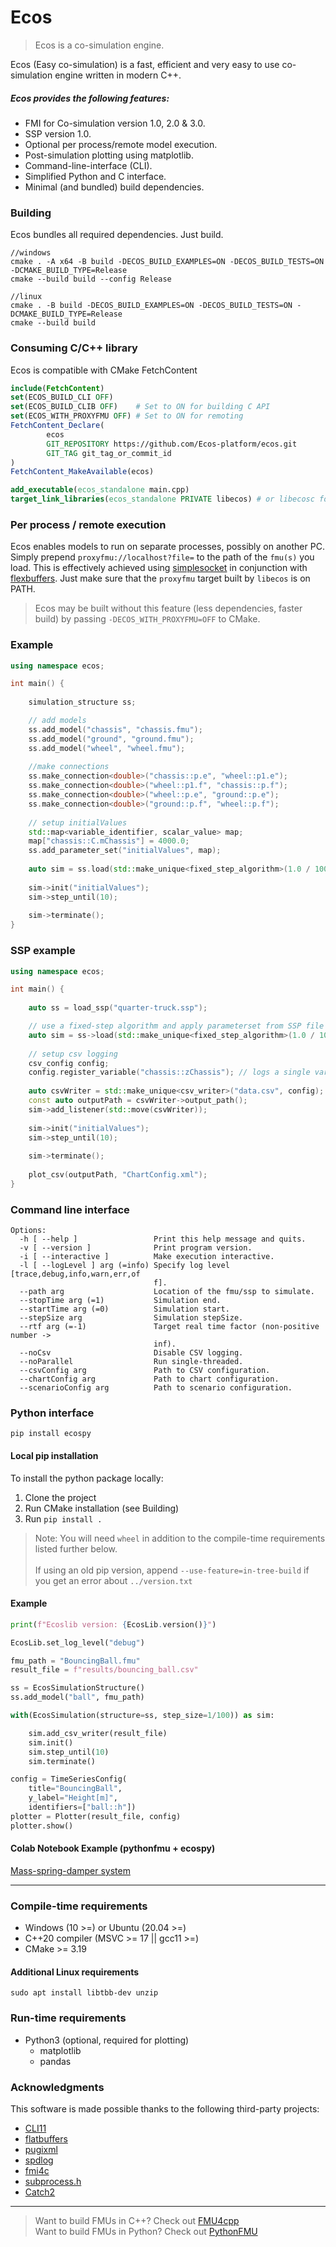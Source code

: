 # Ecos

>Ecos is a co-simulation engine.

Ecos (Easy co-simulation) is a fast, efficient and very easy to use co-simulation
engine written in modern C++.

##### Ecos provides the following features:
* FMI for Co-simulation version 1.0, 2.0 & 3.0.
* SSP version 1.0.
* Optional per process/remote model execution.
* Post-simulation plotting using matplotlib.
* Command-line-interface (CLI).
* Simplified Python and C interface.
* Minimal (and bundled) build dependencies.

### Building

Ecos bundles all required dependencies. Just build.

```
//windows
cmake . -A x64 -B build -DECOS_BUILD_EXAMPLES=ON -DECOS_BUILD_TESTS=ON -DCMAKE_BUILD_TYPE=Release
cmake --build build --config Release

//linux
cmake . -B build -DECOS_BUILD_EXAMPLES=ON -DECOS_BUILD_TESTS=ON -DCMAKE_BUILD_TYPE=Release
cmake --build build
```

### Consuming C/C++ library

Ecos is compatible with CMake FetchContent

```cmake
include(FetchContent)
set(ECOS_BUILD_CLI OFF)
set(ECOS_BUILD_CLIB OFF)    # Set to ON for building C API
set(ECOS_WITH_PROXYFMU OFF) # Set to ON for remoting
FetchContent_Declare(
        ecos
        GIT_REPOSITORY https://github.com/Ecos-platform/ecos.git
        GIT_TAG git_tag_or_commit_id
)
FetchContent_MakeAvailable(ecos)

add_executable(ecos_standalone main.cpp)
target_link_libraries(ecos_standalone PRIVATE libecos) # or libecosc for C API
```

### Per process / remote execution

Ecos enables models to run on separate processes, possibly on another PC.
Simply prepend `proxyfmu://localhost?file=` to the path of the `fmu(s)` you load.
This is effectively achieved using [simplesocket](https://github.com/markaren/SimpleSocket)
in conjunction with [flexbuffers](https://flatbuffers.dev/flexbuffers.html).
Just make sure that the `proxyfmu` target built by `libecos` is on PATH.

>Ecos may be built without this feature (less dependencies, faster build) by passing `-DECOS_WITH_PROXYFMU=OFF` to CMake.


### Example

```cpp
using namespace ecos;

int main() {
    
    simulation_structure ss;

    // add models
    ss.add_model("chassis", "chassis.fmu");
    ss.add_model("ground", "ground.fmu");
    ss.add_model("wheel", "wheel.fmu");
    
    //make connections
    ss.make_connection<double>("chassis::p.e", "wheel::p1.e");
    ss.make_connection<double>("wheel::p1.f", "chassis::p.f");
    ss.make_connection<double>("wheel::p.e", "ground::p.e");
    ss.make_connection<double>("ground::p.f", "wheel::p.f");
    
    // setup initialValues
    std::map<variable_identifier, scalar_value> map;
    map["chassis::C.mChassis"] = 4000.0;
    ss.add_parameter_set("initialValues", map);
    
    auto sim = ss.load(std::make_unique<fixed_step_algorithm>(1.0 / 100));
    
    sim->init("initialValues");
    sim->step_until(10);
    
    sim->terminate();
}
```

### SSP example

```cpp
using namespace ecos;

int main() {
    
    auto ss = load_ssp("quarter-truck.ssp");

    // use a fixed-step algorithm and apply parameterset from SSP file
    auto sim = ss->load(std::make_unique<fixed_step_algorithm>(1.0 / 100));
    
    // setup csv logging
    csv_config config;
    config.register_variable("chassis::zChassis"); // logs a single variable
    
    auto csvWriter = std::make_unique<csv_writer>("data.csv", config);
    const auto outputPath = csvWriter->output_path();
    sim->add_listener(std::move(csvWriter));
    
    sim->init("initialValues");
    sim->step_until(10);
    
    sim->terminate();
    
    plot_csv(outputPath, "ChartConfig.xml");
}
```

### Command line interface

```
Options:
  -h [ --help ]                 Print this help message and quits.
  -v [ --version ]              Print program version.
  -i [ --interactive ]          Make execution interactive.
  -l [ --logLevel ] arg (=info) Specify log level [trace,debug,info,warn,err,of
                                f].
  --path arg                    Location of the fmu/ssp to simulate.
  --stopTime arg (=1)           Simulation end.
  --startTime arg (=0)          Simulation start.
  --stepSize arg                Simulation stepSize.
  --rtf arg (=-1)               Target real time factor (non-positive number ->
                                inf).
  --noCsv                       Disable CSV logging.
  --noParallel                  Run single-threaded.
  --csvConfig arg               Path to CSV configuration.
  --chartConfig arg             Path to chart configuration.
  --scenarioConfig arg          Path to scenario configuration.

```

### Python interface

`pip install ecospy`


#### Local pip installation
To install the python package locally:

1. Clone the project
2. Run CMake installation (see Building)
3. Run `pip install .`

> Note: You will need `wheel` in addition to the compile-time requirements listed further below. <br> <br>
> If using an old pip version, append `--use-feature=in-tree-build` if you get an error about `../version.txt`


#### Example
```python
print(f"Ecoslib version: {EcosLib.version()}")

EcosLib.set_log_level("debug")

fmu_path = "BouncingBall.fmu"
result_file = f"results/bouncing_ball.csv"

ss = EcosSimulationStructure()
ss.add_model("ball", fmu_path)

with(EcosSimulation(structure=ss, step_size=1/100)) as sim:

    sim.add_csv_writer(result_file)
    sim.init()
    sim.step_until(10)
    sim.terminate()

config = TimeSeriesConfig(
    title="BouncingBall",
    y_label="Height[m]",
    identifiers=["ball::h"])
plotter = Plotter(result_file, config)
plotter.show()
```

#### Colab Notebook Example (pythonfmu + ecospy)

[Mass-spring-damper system](https://colab.research.google.com/drive/1-0jKFViLyo2talqF2W25omwoFRZdOMZx?usp=sharing) 

---

### Compile-time requirements

* Windows (10 >=) or Ubuntu (20.04 >=) 
* C++20 compiler (MSVC >= 17 || gcc11 >=)
* CMake >= 3.19

#### Additional Linux requirements

`sudo apt install libtbb-dev unzip`

### Run-time requirements
* Python3 (optional, required for plotting)
  * matplotlib
  * pandas


### Acknowledgments

This software is made possible thanks to the following third-party projects:
* [CLI11](https://github.com/CLIUtils/CLI11)
* [flatbuffers](https://github.com/google/flatbuffers)
* [pugixml](https://github.com/zeux/pugixml)
* [spdlog](https://github.com/gabime/spdlog)
* [fmi4c](https://github.com/robbr48/fmi4c)
* [subprocess.h](https://github.com/sheredom/subprocess.h)
* [Catch2](https://github.com/catchorg/Catch2)

---
> Want to build FMUs in C++? Check out [FMU4cpp](https://github.com/Ecos-platform/fmu4cpp) </br>
> Want to build FMUs in Python? Check out [PythonFMU](https://github.com/NTNU-IHB/PythonFMU) </br>
